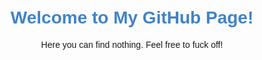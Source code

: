 <!--### Hi there 👋

**adarshUC/adarshUC** is a ✨ _special_ ✨ repository because its `README.md` (this file) appears on your GitHub profile.-->
 <!DOCTYPE html>
<html lang="en">
<head>
    <meta charset="UTF-8">
    <meta name="viewport" content="width=device-width, initial-scale=1.0">
    <title>GitHub Preview Page</title>
    <style>
        body {
            font-family: Arial, sans-serif;
            text-align: center;
            margin: 50px;
        }
        h1 {
            color: #4183c4;
        }
    </style>
</head>
<body>
    <h1>Welcome to My GitHub Page!</h1>
    <p>Here you can find nothing. Feel free to fuck off!</p>
</body>
</html>
